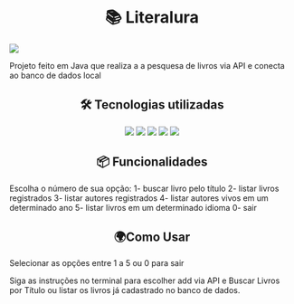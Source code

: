 <h1 align="center">📚 Literalura</h1>
<img loading="lazy" src="http://img.shields.io/static/v1?label=STATUS&message=%20DESENVOLVIDO&color=GREEN&style=for-the-badge"/>
<p>Projeto feito em Java que realiza a a pesquesa de livros via API e conecta ao banco de dados local</p>

<h2 align="center">🛠️ Tecnologias utilizadas</h2>
<p align="center">
<img src="https://img.shields.io/badge/java%20-%20vermelho"/>
<img src="https://img.shields.io/badge/API-Gutendex-API"/>
<img src="https://img.shields.io/badge/Framework-Spring%20Boot-blue"/>
<img src="https://img.shields.io/badge/SpringData-JPA-rosa"/>
<img src="https://img.shields.io/badge/BancoDeDados-PostgreSQL-red"/>
</p>

<h2 align="center">📦 Funcionalidades</h2>
Escolha o número de sua opção:
1- buscar livro pelo título
2- listar livros registrados
3- listar autores registrados
4- listar autores vivos em um determinado ano
5- listar livros em um determinado idioma
0- sair

<h2 align="center">🌍Como Usar</h2>

<p>Selecionar as opções entre 1 a 5 ou 0 para sair</p> 
<p>Siga as instruções no terminal para escolher add via API e Buscar Livros por Título ou listar os livros já cadastrado no banco de dados.</p>
<p></p>
